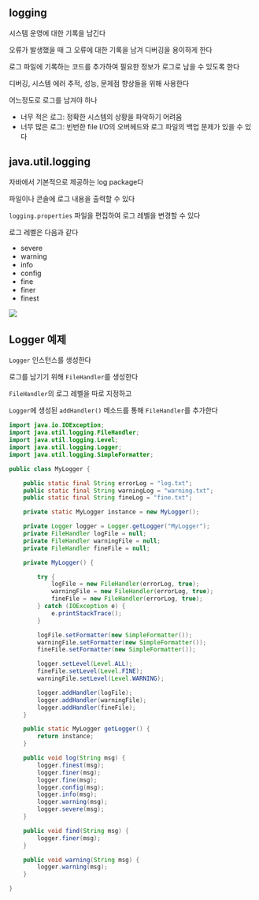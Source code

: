 ## logging

시스템 운영에 대한 기록을 남긴다

오류가 발생했을 때 그 오류에 대한 기록을 남겨 디버깅을 용이하게 한다

로그 파일에 기록하는 코드를 추가하여 필요한 정보가 로그로 남을 수 있도록 한다

디버깅, 시스템 에러 추적, 성능, 문제점 향상들을 위해 사용한다

어느정도로 로그를 남겨야 하나

- 너무 적은 로그: 정확한 시스템의 상황을 파악하기 어려움
- 너무 많은 로그: 빈번한 file I/O의 오버헤드와 로그 파일의 백업 문제가 있을 수 있다



## java.util.logging

자바에서 기본적으로 제공하는 log package다

파일이나 콘솔에 로그 내용을 출력할 수 있다

`logging.properties` 파일을 편집하여 로그 레벨을 변경할 수 있다

로그 레벨은 다음과 같다

- severe
- warning
- info
- config
- fine
- finer
- finest

![](https://gitlab.com/easyspubjava/javacoursework/-/raw/master/Chapter6/6-11/img/logger.png)



## Logger 예제

`Logger` 인스턴스를 생성한다

로그를 남기기 위해 `FileHandler`를 생성한다

`FileHandler`의 로그 레벨을 따로 지정하고

`Logger`에 생성된 `addHandler()` 메소드를 통해 `FileHandler`를 추가한다

```Java
import java.io.IOException;
import java.util.logging.FileHandler;
import java.util.logging.Level;
import java.util.logging.Logger;
import java.util.logging.SimpleFormatter;

public class MyLogger {

    public static final String errorLog = "log.txt";
    public static final String warningLog = "warning.txt";
    public static final String fineLog = "fine.txt";

    private static MyLogger instance = new MyLogger();

    private Logger logger = Logger.getLogger("MyLogger");
    private FileHandler logFile = null;
    private FileHandler warningFile = null;
    private FileHandler fineFile = null;

    private MyLogger() {

        try {
            logFile = new FileHandler(errorLog, true);
            warningFile = new FileHandler(errorLog, true);
            fineFile = new FileHandler(errorLog, true);
        } catch (IOException e) {
            e.printStackTrace();
        }

        logFile.setFormatter(new SimpleFormatter());
        warningFile.setFormatter(new SimpleFormatter());
        fineFile.setFormatter(new SimpleFormatter());

        logger.setLevel(Level.ALL);
        fineFile.setLevel(Level.FINE);
        warningFile.setLevel(Level.WARNING);

        logger.addHandler(logFile);
        logger.addHandler(warningFile);
        logger.addHandler(fineFile);
    }

    public static MyLogger getLogger() {
        return instance;
    }

    public void log(String msg) {
        logger.finest(msg);
        logger.finer(msg);
        logger.fine(msg);
        logger.config(msg);
        logger.info(msg);
        logger.warning(msg);
        logger.severe(msg);
    }

    public void find(String msg) {
        logger.finer(msg);
    }

    public void warning(String msg) {
        logger.warning(msg);
    }

}
```
